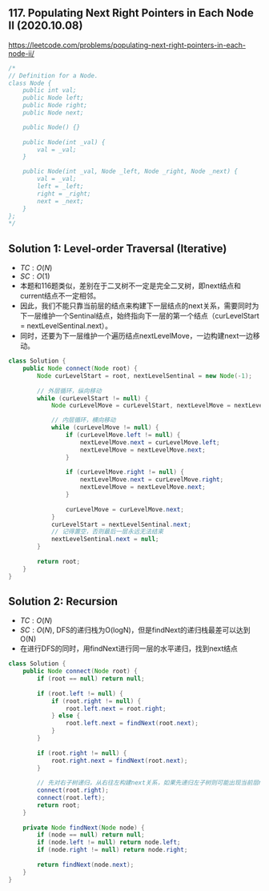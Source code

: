 ## 117. Populating Next Right Pointers in Each Node II (2020.10.08)

https://leetcode.com/problems/populating-next-right-pointers-in-each-node-ii/


```java
/*
// Definition for a Node.
class Node {
    public int val;
    public Node left;
    public Node right;
    public Node next;

    public Node() {}
    
    public Node(int _val) {
        val = _val;
    }

    public Node(int _val, Node _left, Node _right, Node _next) {
        val = _val;
        left = _left;
        right = _right;
        next = _next;
    }
};
*/
```

## Solution 1: Level-order Traversal (Iterative)

- $TC:O(N)$
- $SC:O(1)$
- 本题和116题类似，差别在于二叉树不一定是完全二叉树，即next结点和current结点不一定相邻。
- 因此，我们不能只靠当前层的结点来构建下一层结点的next关系，需要同时为下一层维护一个Sentinal结点，始终指向下一层的第一个结点（curLevelStart = nextLevelSentinal.next）。
- 同时，还要为下一层维护一个遍历结点nextLevelMove，一边构建next一边移动。

```java
class Solution {
    public Node connect(Node root) {
        Node curLevelStart = root, nextLevelSentinal = new Node(-1);
        
        // 外层循环，纵向移动
        while (curLevelStart != null) {
            Node curLevelMove = curLevelStart, nextLevelMove = nextLevelSentinal;

            // 内层循环，横向移动
            while (curLevelMove != null) {
                if (curLevelMove.left != null) {
                    nextLevelMove.next = curLevelMove.left;
                    nextLevelMove = nextLevelMove.next;
                }
                
                if (curLevelMove.right != null) {
                    nextLevelMove.next = curLevelMove.right;
                    nextLevelMove = nextLevelMove.next;
                }
                
                curLevelMove = curLevelMove.next;
            }
            curLevelStart = nextLevelSentinal.next;
            // 记得置空，否则最后一层永远无法结束
            nextLevelSentinal.next = null;
        }
        
        return root;
    }
}
```

## Solution 2: Recursion

- $TC:O(N)$
- $SC:O(N)$, DFS的递归栈为O(logN)，但是findNext的递归栈最差可以达到O(N)
- 在进行DFS的同时，用findNext进行同一层的水平递归，找到next结点

```java
class Solution {
    public Node connect(Node root) {
        if (root == null) return null;
        
        if (root.left != null) {
            if (root.right != null) {
                root.left.next = root.right;
            } else {
                root.left.next = findNext(root.next);
            }
        }
        
        if (root.right != null) {
            root.right.next = findNext(root.next);
        }
        
        // 先对右子树递归，从右往左构建next关系，如果先递归左子树则可能出现当前层next关系没有构建全的情况
        connect(root.right);
        connect(root.left);
        return root;
    }
    
    private Node findNext(Node node) {
        if (node == null) return null;
        if (node.left != null) return node.left;
        if (node.right != null) return node.right;
        
        return findNext(node.next);
    }
}
```

